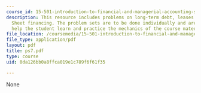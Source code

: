 ```yaml
---
course_id: 15-501-introduction-to-financial-and-managerial-accounting-spring-2004
description: This resource includes problems on long-term debt, leases and Off-Balance
  Sheet financing. The problem sets are to be done individually and are intended to
  help the student learn and practice the mechanics of the course material.
file_location: /coursemedia/15-501-introduction-to-financial-and-managerial-accounting-spring-2004/0da126bb0a8ffca019e1c789f6f61f35_ps7.pdf
file_type: application/pdf
layout: pdf
title: ps7.pdf
type: course
uid: 0da126bb0a8ffca019e1c789f6f61f35

---
```

None